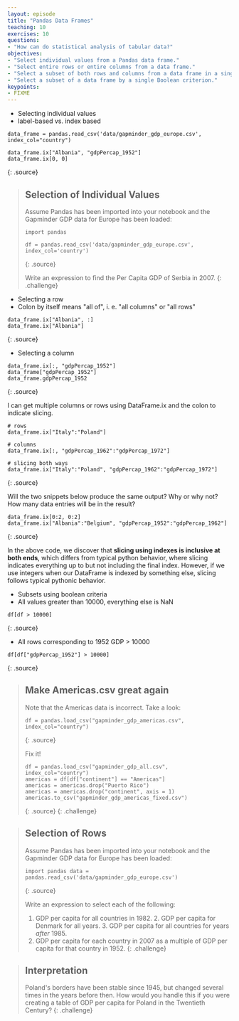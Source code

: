 ```yaml
---
layout: episode
title: "Pandas Data Frames"
teaching: 10
exercises: 10
questions:
- "How can do statistical analysis of tabular data?"
objectives:
- "Select individual values from a Pandas data frame."
- "Select entire rows or entire columns from a data frame."
- "Select a subset of both rows and columns from a data frame in a single operation."
- "Select a subset of a data frame by a single Boolean criterion."
keypoints:
- FIXME
---
```

- Selecting individual values
- label-based vs. index based

~~~
data_frame = pandas.read_csv('data/gapminder_gdp_europe.csv', index_col="country")

data_frame.ix["Albania", "gdpPercap_1952"]
data_frame.ix[0, 0]
~~~
{: .source}

> ## Selection of Individual Values
> 
> Assume Pandas has been imported into your notebook
> and the Gapminder GDP data for Europe has been loaded:
> 
> ~~~
> import pandas
> 
> df = pandas.read_csv('data/gapminder_gdp_europe.csv', index_col='country')
> ~~~
> {: .source}
> 
> Write an expression to find the Per Capita GDP of Serbia in 2007.
{: .challenge}

- Selecting a row
- Colon by itself means "all of", i. e. "all columns" or "all rows"

~~~
data_frame.ix["Albania", :]
data_frame.ix["Albania"]
~~~
{: .source}

- Selecting a column

~~~
data_frame.ix[:, "gdpPercap_1952"]
data_frame["gdpPercap_1952"]
data_frame.gdpPercap_1952
~~~
{: .source}

I can get multiple columns or rows using DataFrame.ix and the colon to indicate
slicing.

~~~
# rows
data_frame.ix["Italy":"Poland"]

# columns
data_frame.ix[:, "gdpPercap_1962":"gdpPercap_1972"]

# slicing both ways
data_frame.ix["Italy":"Poland", "gdpPercap_1962":"gdpPercap_1972"]
~~~
{: .source}

Will the two snippets below produce the same output?  Why or why not?  How many
data entries will be in the result?

~~~ 
data_frame.ix[0:2, 0:2]
data_frame.ix["Albania":"Belgium", "gdpPercap_1952":"gdpPercap_1962"]
~~~ 
{: .source}

In the above code, we discover that **slicing using indexes is inclusive at both
ends**, which differs from typical python behavior, where slicing indicates
everything up to but not including the final index.  However, if we use integers
when our DataFrame is indexed by something else, slicing follows typical
pythonic behavior.

- Subsets using boolean criteria
- All values greater than 10000, everything else is NaN

~~~ 
df[df > 10000]
~~~ 
{: .source}

- All rows corresponding to 1952 GDP > 10000

~~~ 
df[df["gdpPercap_1952"] > 10000]
~~~
{: .source}

> ## Make Americas.csv great again
> Note that the Americas data is incorrect.  Take a look:
> 
> ~~~ 
> df = pandas.load_csv("gapminder_gdp_americas.csv", index_col="country")
> ~~~
> {: .source}
> 
> Fix it!
>
> ~~~ 
> df = pandas.load_csv("gapminder_gdp_all.csv", index_col="country")
> americas = df[df["continent"] == "Americas"]
> americas = americas.drop("Puerto Rico")
> americas = americas.drop("continent", axis = 1)
> americas.to_csv("gapminder_gdp_americas_fixed.csv")
> ~~~
> {: .source}
{: .challenge}

> ## Selection of Rows
> 
> Assume Pandas has been imported into your notebook and the Gapminder GDP data
> for Europe has been loaded:
> 
> ~~~ 
> import pandas data = pandas.read_csv('data/gapminder_gdp_europe.csv') 
> ~~~
> {: .source}
> 
> Write an expression to select each of the following:
> 
> 1. GDP per capita for all countries in 1982.  2. GDP per capita for Denmark
> for all years.  3. GDP per capita for all countries for years *after* 1985.
> 4. GDP per capita for each country in 2007 as a multiple of GDP per capita for
> that country in 1952.
{: .challenge}

> ## Interpretation
> 
> Poland's borders have been stable since 1945, but changed several times in the
> years before then.  How would you handle this if you were creating a table of
> GDP per capita for Poland in the Twentieth Century?
{: .challenge}
